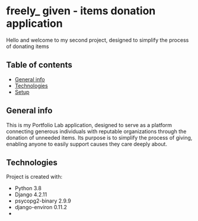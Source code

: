# freely_ given - items donation application
 
Hello and welcome to my second project, designed to simplify the process of donating items  

## Table of contents
* [General info](#general-info)
* [Technologies](#technologies)
* [Setup](#setup)

## General info
This is my Portfolio Lab application, designed to serve as a platform connecting generous individuals with reputable organizations through the donation of unneeded items.
Its purpose is to simplify the process of giving, enabling anyone to easily support causes they care deeply about.

## Technologies
Project is created with:
* Python 3.8
* Django 4.2.11
* psycopg2-binary 2.9.9
* django-environ 0.11.2
* 
